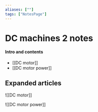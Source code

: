 ```yaml
---
aliases: [""]
tags: ["NotesPage"]
---
```


# DC machines 2 notes

#### Intro and contents
- [[DC motor]]
- [[DC motor power]]

## Expanded articles
![[DC motor]]

![[DC motor power]]
